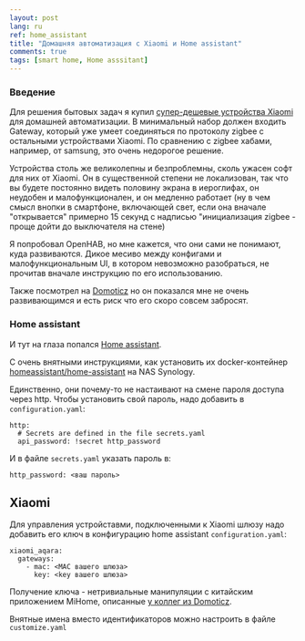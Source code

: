 ```yaml
---
layout: post
lang: ru
ref: home_assistant
title: "Домашняя автоматизация с Xiaomi и Home assistant"
comments: true
tags: [smart home, Home asssitant]
---
```


### Введение

Для решения бытовых задач я купил [супер-дешевые устройства Xiaomi](https://www.aliexpress.com/wholesale?catId=0&initiative_id=SB_20180324195405&SearchText=xiaomi+mi+home)
для домашней автоматизации.
В минимальный набор должен входить Gateway, который уже умеет соединяться по протоколу zigbee
с остальными устройствами Xiaomi.
По сравнению с zigbee хабами, например, от samsung, это очень недорогое решение.


Устройства столь же великолепны и безпроблемны, сколь ужасен софт для них от Xiaomi.
Он в существенной степени не локализован, так что вы будете постоянно видеть половину экрана в иероглифах, он
неудобен и малофункционален, и он медленно работает (ну в чем смысл внопки в смартфоне, включающей свет,
если она вначале "открывается" примерно 15 секунд с надписью "инициализация zigbee - проще дойти до выключателя 
на стене)

Я попробовал OpenHAB, но мне кажется, что они сами не понимают, куда развиваются.
Дикое месиво между конфигами и малофункциональным UI, в котором невозможно разобраться, не прочитав 
вначале инструкцию по его использованию.

Также посмотрел на [Domoticz](https://www.domoticz.com/wiki/Main_Page) но он показался мне
не очень развивающимся и есть риск что его скоро совсем забросят.


### Home assistant
И тут на глаза попался [Home assistant](https://www.home-assistant.io).

С очень внятными инструкциями, как установить их docker-контейнер
[homeassistant/home-assistant](https://www.home-assistant.io/docs/installation/docker/) на NAS Synology.

Единственно, они почему-то не настаивают на смене пароля доступа
через http. Чтобы установить свой пароль, надо добавить в `configuration.yaml`:

    http:
      # Secrets are defined in the file secrets.yaml
      api_password: !secret http_password

И в файле `secrets.yaml` указать пароль в:

    http_password: <ваш пароль>

## Xiaomi

Для управления устройставми, подключенными к Xiaomi шлюзу надо добавить его ключ в конфигурацию
home assistant `configuration.yaml`:

    xiaomi_aqara:
      gateways:
        - mac: <MAC вашего шлюза>
          key: <key вашего шлюза>
          
          
Получение ключа - нетривиальные манипуляции с китайским приложением MiHome, описанные 
[у коллег из Domoticz](https://www.domoticz.com/wiki/Xiaomi_Gateway_(Aqara)#Adding_the_Xiaomi_Gateway_to_Domoticz).

Внятные имена вместо идентификаторов можно настроить в файле `customize.yaml`